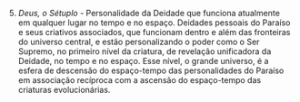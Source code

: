 ﻿5. <I>Deus, o Sétuplo</I> - Personalidade da Deidade que funciona atualmente em qualquer lugar no tempo e no espaço. Deidades pessoais do Paraíso e seus criativos associados, que funcionam dentro e além das fronteiras do universo central, e estão personalizando o poder como o Ser Supremo, no primeiro nível da criatura, de revelação unificadora da Deidade, no tempo e no espaço. Esse nível, o grande universo, é a esfera de descensão do espaço-tempo das personalidades do Paraíso em associação recíproca com a ascensão do espaço-tempo das criaturas evolucionárias.<BR>